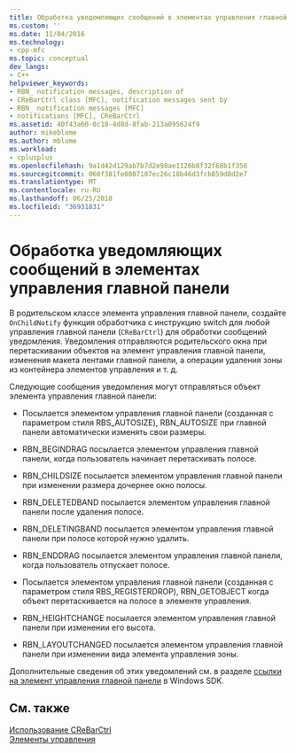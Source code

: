 ```yaml
---
title: Обработка уведомляющих сообщений в элементах управления главной панели | Документы Microsoft
ms.custom: ''
ms.date: 11/04/2016
ms.technology:
- cpp-mfc
ms.topic: conceptual
dev_langs:
- C++
helpviewer_keywords:
- RBN_ notification messages, description of
- CReBarCtrl class [MFC], notification messages sent by
- RBN_ notification messages [MFC]
- notifications [MFC], CReBarCtrl
ms.assetid: 40f43a60-0c18-4d8d-8fab-213a095624f9
author: mikeblome
ms.author: mblome
ms.workload:
- cplusplus
ms.openlocfilehash: 9a1d42d129ab7b7d2e98ae1126b8f32f68b1f356
ms.sourcegitcommit: 060f381fe0807107ec26c18b46d3fcb859d8d2e7
ms.translationtype: MT
ms.contentlocale: ru-RU
ms.lasthandoff: 06/25/2018
ms.locfileid: "36931831"
---
```

# <a name="processing-notification-messages-in-a-rebar-control"></a>Обработка уведомляющих сообщений в элементах управления главной панели
В родительском классе элемента управления главной панели, создайте `OnChildNotify` функция обработчика с инструкцию switch для любой управления главной панели (`CReBarCtrl`) для обработки сообщений уведомления. Уведомления отправляются родительского окна при перетаскивании объектов на элемент управления главной панели, изменения макета лентами главной панели, а операции удаления зоны из контейнера элементов управления и т. д.  
  
 Следующие сообщения уведомления могут отправляться объект элемента управления главной панели:  
  
-   Посылается элементом управления главной панели (созданная с параметром стиля RBS_AUTOSIZE), RBN_AUTOSIZE при главной панели автоматически изменять свои размеры.  
  
-   RBN_BEGINDRAG посылается элементом управления главной панели, когда пользователь начинает перетаскивать полосе.  
  
-   RBN_CHILDSIZE посылается элементом управления главной панели при изменении размера дочернее окно полосы.  
  
-   RBN_DELETEDBAND посылается элементом управления главной панели после удаления полосе.  
  
-   RBN_DELETINGBAND посылается элементом управления главной панели при полосе которой нужно удалить.  
  
-   RBN_ENDDRAG посылается элементом управления главной панели, когда пользователь отпускает полосе.  
  
-   Посылается элементом управления главной панели (созданная с параметром стиля RBS_REGISTERDROP), RBN_GETOBJECT когда объект перетаскивается на полосе в элементе управления.  
  
-   RBN_HEIGHTCHANGE посылается элементом управления главной панели при изменении его высота.  
  
-   RBN_LAYOUTCHANGED посылается элементом управления главной панели при изменении вида элемента управления зоны.  
  
 Дополнительные сведения об этих уведомлений см. в разделе [ссылки на элемент управления главной панели](http://msdn.microsoft.com/library/windows/desktop/bb774375) в Windows SDK.  
  
## <a name="see-also"></a>См. также  
 [Использование CReBarCtrl](../mfc/using-crebarctrl.md)   
 [Элементы управления](../mfc/controls-mfc.md)

